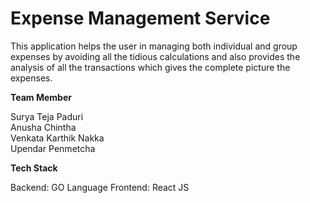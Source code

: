 # Expense Management Service
This application helps the user in managing both individual and group expenses by avoiding all the tidious calculations and also provides the analysis of all the transactions which gives the complete picture the expenses.

**Team Member**

Surya Teja Paduri     
Anusha Chintha    
Venkata Karthik Nakka     
Upendar Penmetcha   

**Tech Stack**

Backend: GO Language
Frontend: React JS

